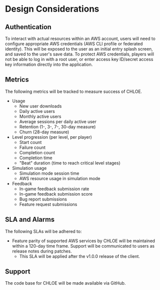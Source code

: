 # Design Considerations

## Authentication

To interact with actual resources within an AWS account, users will need to configure appropriate AWS credentials (AWS CLI profile or federated identity). This will be exposed to the user as an initial entry splash screen, and saved to the user's save data. To protect AWS credentials, players will not be able to log in with a root user, or enter access key ID/secret access key information directly into the application.

## Metrics

The following metrics will be tracked to measure success of CHLOE.

- Usage
  - New user downloads
  - Daily active users
  - Monthly active users
  - Average sessions per daily active user
  - Retention (1-, 3-, 7-, 30-day measure)
  - Churn (28-day measure)
- Level progression (per level, per player)
  - Start count
  - Failure count
  - Completion count
  - Completion time
  - "Beat" duration (time to reach critical level stages)
- Simulation usage
  - Simulation mode session time
  - AWS resource usage in simulation mode
- Feedback
  - In-game feedback submission rate
  - In-game feedback submission score
  - Bug report submissions
  - Feature request submissions

## SLA and Alarms

The following SLAs will be adhered to:

- Feature parity of supported AWS services by CHLOE will be maintained within a 120-day time frame. Support will be communicated to users as release notes during patches.
  - This SLA will be applied after the v1.0.0 release of the client.

## Support

The code base for CHLOE will be made available via GitHub.
